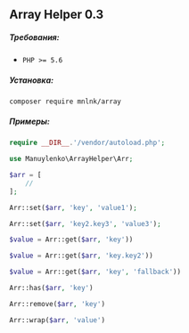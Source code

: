 ## Array Helper 0.3


##### Требования:
+ `PHP >= 5.6`


##### Установка:
```
composer require mnlnk/array
```


##### Примеры:

```php
require __DIR__.'/vendor/autoload.php';

use Manuylenko\ArrayHelper\Arr;

$arr = [
    //
];
```

```php
Arr::set($arr, 'key', 'value1');

Arr::set($arr, 'key2.key3', 'value3');
```

```php
$value = Arr::get($arr, 'key'))

$value = Arr::get($arr, 'key.key2'))

$value = Arr::get($arr, 'key', 'fallback'))
```

```php
Arr::has($arr, 'key')
```

```php
Arr::remove($arr, 'key')
```

```php
Arr::wrap($arr, 'value')
```
